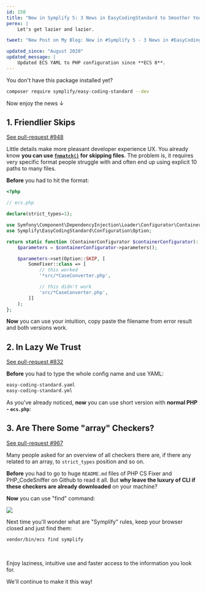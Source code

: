 ```yaml
---
id: 150
title: "New in Symplify 5: 3 News in EasyCodingStandard to Smoother Your Experience"
perex: |
    Let's get lazier and lazier.

tweet: "New Post on My Blog: New in #Symplify 5 - 3 News in #EasyCodingStandard to Smoother Your Experience    #php #ecs #phpcsfixer #phpcodesniffer"

updated_since: "August 2020"
updated_message: |
    Updated ECS YAML to PHP configuration since **ECS 8**.
---
```


You don't have this package installed yet?

```bash
composer require symplify/easy-coding-standard --dev
```

Now enjoy the news ↓

## 1. Friendlier Skips

<a href="https://github.com/symplify/symplify/pull/948/files" class="btn btn-dark btn-sm">
    <em class="fab fa-github fa-fw"></em>
    See pull-request #948
</a>

Little details make more pleasant developer experience UX. You already know **you can use  [`fnmatch()`](http://php.net/manual/en/function.fnmatch.php) for skipping files**. The problem is, it requires very specific format people struggle with and often end up using explicit 10 paths to many files.

**Before** you had to hit the format:

```php
<?php

// ecs.php

declare(strict_types=1);

use Symfony\Component\DependencyInjection\Loader\Configurator\ContainerConfigurator;
use Symplify\EasyCodingStandard\Configuration\Option;

return static function (ContainerConfigurator $containerConfigurator): void {
    $parameters = $containerConfigurator->parameters();

    $parameters->set(Option::SKIP, [
        SomeFixer::class => [
            // this worked
            '*src/*CaseConverter.php',

            // this didn't work
            'src/*CaseConverter.php',
        ]]
    );
};

```

**Now** you can use your intuition, copy paste the filename from error result and both versions work.

## 2. In Lazy We Trust

<a href="https://github.com/symplify/symplify/pull/832/files" class="btn btn-dark btn-sm">
    <em class="fab fa-github fa-fw"></em>
    See pull-request #832
</a>

**Before** you had to type the whole config name and use YAML:

```bash
easy-coding-standard.yaml
easy-coding-standard.yml
```

As you've already noticed, **now** you can use short version with **normal PHP - `ecs.php`**:

## 3. Are There Some "array" Checkers?

<a href="https://github.com/symplify/symplify/pull/967/files" class="btn btn-dark btn-sm">
    <em class="fab fa-github fa-fw"></em>
    See pull-request #967
</a>

Many people asked for an overview of all checkers there are, if there any related to an array, to `strict_types` position and so on.

**Before** you had to go to huge `README.md` files of PHP CS Fixer and PHP_CodeSniffer on Github to read it all. But **why leave the luxury of CLI if these checkers are already downloaded** on your machine?

**Now** you can use "find" command:

<img src="/assets/images/posts/2018/symplify-5-ecs/find.gif" class="img-thumbnail">

Next time you'll wonder what are "Symplify" rules, keep your browser closed and just find them:

```bash
vendor/bin/ecs find symplify
```

<br>

Enjoy laziness, intuitive use and faster access to the information you look for.

We'll continue to make it this way!
